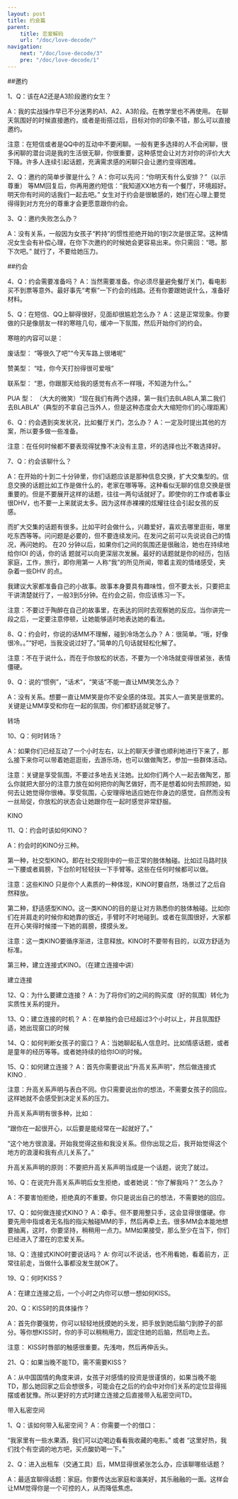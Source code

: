 ```yaml
---
layout: post
title: 约会篇
parent:
    title: 恋爱解码
    url: "/doc/love-decode/"
navigation: 
    next: "/doc/love-decode/3"
    pre: "/doc/love-decode/1"
---
```

##邀约


1、Q：该在A2还是A3阶段邀约女生？ 

   A：我的实战操作早已不分迷男的A1、A2、A3阶段。在教学里也不再使用。 在聊天氛围好的时候直接邀约，或者是街搭过后，目标对你的印象不错，那么可以直接邀约。

注意：在短信或者是QQ中的互动中不要闲聊。一般有更多选择的人不会闲聊，很多闲聊的潜台词是我的生活很无聊，你很重要，这种感觉会让对方对你的评价大大下降。许多人连续引起话题，充满需求感的闲聊只会让邀约变得困难。




2、Q：邀约的简单步骤是什么？ 
   A：你可以先问：“你明天有什么安排？”（以示尊重） 等MM回复后，你再用邀约短信：“我知道XX地方有一个餐厅，环境超好。明天你有时间的话我们一起去吧。”
女生对于约会是很敏感的，她们在心理上要觉得得到对方充分的尊重才会更愿意跟你约会。




3、Q：邀约失败怎么办？ 

   A：没有关系，一般因为女孩子“矜持”的惯性拒绝开始的1到2次是很正常。这种情况女生会有补偿心理，在你下次邀约的时候她会更容易出来。你只需回：“嗯。那下次吧。” 就行了，不要给她压力。


##约会


4、Q：约会需要准备吗？
   A：当然需要准备。你必须尽量避免餐厅关门，看电影买不到票等意外。最好事先“考察”一下约会的线路。还有你要跟她说什么，准备好材料。



5、Q：在短信、QQ上聊得很好，见面却很尴尬怎么办？ 
   A：这是正常现象。你要做的只是像朋友一样的寒暄几句，缓冲一下氛围，然后开始你们的约会。

寒暄的内容可以是：

废话型：
“等很久了吧”“今天车路上很堵呢”

赞美型：
“哇，你今天打扮得很可爱哦”

联系型：
“恩，你跟那天给我的感觉有点不一样哦，不知道为什么。”

PUA 型：
（大大的微笑）“现在我们有两个选择，第一我们去BLABLA,第二我们去BLABLA”（典型的不拿自己当外人，但是这种态度会大大缩短你们的心理距离）




6、Q：约会遇到突发状况，比如餐厅关门，怎么办？ 
   A：一定及时提出其他的方案，所以要多做一些准备。

注意：在任何时候都不要表现得犹豫不决没有主意，坏的选择也比不敢选择好。


7、Q：约会该聊什么？

A：在开始的十到二十分钟里，你们话题应该是那种信息交换，扩大交集型的。信息交换的话题比如工作是做什么的，老家在哪等等。这种看似无聊的信息交换是很重要的。但是不要展开这样的话题，往往一两句话就好了。即使你的工作或者事业很DHV，也不要一上来就说太多。因为这样赤裸裸的炫耀往往会引起女孩的反感。

而扩大交集的话题有很多。比如平时会做什么，兴趣爱好，喜欢去哪里逛街，哪里吃东西等等。问问题是必要的，但不要连续发问。在发问之前可以先说说自己的情况，再问她的。
在20 分钟以后，如果你们之间的氛围还是很融洽，她也在持续地给你IOI 的话，你的话
题就可以向更深层次发展。最好的话题就是你的经历，包括家庭，工作，旅行，即你用第一
人称“我”的所见所闻，带着主观的情绪感受，夹杂着一些DHV 的点。

我建议大家都准备自己的小故事。故事本身要具有趣味性，但不要太长，只要把主干讲清楚就行了，一般3到5分钟。在约会之前，你应该练习一下。

注意：不要过于陶醉在自己的故事里，在表达的同时去观察她的反应。当你讲完一段之后，一定要注意停顿，让她能够适时地表达她的看法。


8、Q：约会时，你说的话MM不理解，碰到冷场怎么办？ 
   A：很简单。“哦，好像很冷。。”“好吧，当我没说过好了。”简单的几句话就轻松化解了。

注意：不在于说什么，而在于你放松的状态，不要为一个冷场就变得很紧张，表情僵硬。


9、Q：说的“惯例”，“话术”，“笑话”不能一直让MM笑怎么办？ 

   A：没有关系。想要一直让MM笑是你不安全感的体现。其实人一直笑是很累的。关键是让MM享受和你在一起的氛围，你们都舒适就足够了。


转场



10、Q：何时转场？ 

A：如果你们已经互动了一个小时左右，以上的聊天步骤也顺利地进行下来了，那么接下来你可以带着她逛逛街，去游乐场，也可以做做陶艺，参加一些群体活动。

注意：关键是享受氛围，不要过多地去关注她。比如你们两个人一起去做陶艺，那么你就把大部分的注意力放在如何把你的陶艺做好，而不是想着如何去照顾她，如何去让她觉得你很棒。享受氛围，心安理得地适应她在你身边的感觉，自然而没有一丝局促，你放松的状态会让她跟你在一起时感觉非常舒服。


KINO


11、Q：约会时该如何KINO？
 
A：约会时的KINO分三种。

第一种，社交型KINO。即在社交规则中的一些正常的肢体触碰。比如过马路时扶一下腰或者肩膀，下台阶时轻轻扶一下手臂等。这些在任何时候都可以做。

注意：这些KINO 只是你个人素质的一种体现，KINO时要自然，场景过了之后自然释放。

第二种，舒适感型KINO。这一类KINO的目的是让对方熟悉你的肢体触碰。比如你们在并肩走的时候你和她靠的很近，手臂时不时地碰到。或者在氛围很好，大家都在开心笑得时候搂一下她的肩膀，摸摸头发。

注意：这一类KINO要循序渐进，注意释放。KINO时不要带有目的，以双方舒适为标准。


第三种，建立连接式KINO。（在建立连接中讲）


建立连接


12、Q：为什么要建立连接？ 
A：为了将你们的之间的购买度（好的氛围）转化为实质性关系的提升。


13、Q：建立连接的时机？
A：在单独约会已经超过3个小时以上，并且氛围舒适，她出现窗口的时候


14、Q：如何判断女孩子的窗口？ 
A：当她聊起私人信息时。比如情感话题，或者是童年的经历等等。或者她持续的给你IOI的时候。


15、Q：如何建立连接？ 
A：首先你需要说出“升高关系声明”，然后做连接式KINO .

注意：升高关系声明与表白不同。你只需要说出你的想法，不需要女孩子的回应。这样她就不会感受到决定关系的压力。

升高关系声明有很多种，比如：

“跟你在一起很开心，以后要是能经常在一起就好了。”

“这个地方很浪漫。开始我觉得这些和我没关系。但你出现之后，我开始觉得这个地方的浪漫和我有点儿关系了。”

升高关系声明的原则：不要把升高关系声明当成是一个话题，说完了就过。


16、Q：在说完升高关系声明后女生拒绝，或者她说：“你了解我吗？” 怎么办？

A：不要害怕拒绝，拒绝真的不重要。你只是说出自己的想法，不需要她的回应。


17、Q：如何做连接式KINO？
A：牵手。但不要用整只手，这会显得很僵硬。你要先用中指或者无名指的指尖触碰MM的手，然后再牵上去。很多MM会本能地想要抽离，这时，你要坚持，稍稍用一点力。MM如果接受，那么至少在当下，你们已经进入了潜在的恋爱关系。


18、Q：连接式KINO时要说话吗？
A: 你可以不说话，也不用看她，看着前方，正常往前走，当做什么事都没发生就OK了。


19、Q：何时KISS？

A：在建立连接之后，一个小时之内你可以想一想如何KISS。


20、Q：KISS时的具体操作？ 

A：首先你要强势，你可以轻轻地抚摸她的头发，把手放到她后脑勺到脖子的部分。等你想KISS时，你的手可以稍稍用力，固定住她的后脑，然后吻上去。

注意： KISS时唇部的触感很重要。先浅吻，然后再伸舌头。


21、Q：如果当晚不能TD，需不需要KISS？ 

A：从中国国情的角度来讲，女孩子对感情的投资是很谨慎的，如果当晚不能TD，那么她回家之后会想很多，可能会在之后的约会中对你们关系的定位显得摇摆或者犹豫。所以更好的方式时建立连接之后直接带入私密空间TD。


带入私密空间 


1、Q：该如何带入私密空间？
A：你需要一个的借口：

“我家里有一些水果酒，我们可以边喝边看看我收藏的电影。”
或者
“这里好热，我们找个有空调的地方吧，买点酸奶喝一下。”


2、Q：进入出租车（交通工具）后，MM显得很紧张怎么办，应该聊哪些话题？

A：最适宜聊得话题：家庭。你要传达出家庭和谐美好，其乐融融的一面。这样会让MM觉得你是一个可控的人，从而降低焦虑。
